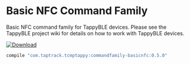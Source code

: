 # Basic NFC Command Family
Basic NFC command family for TappyBLE devices. Please see the TappyBLE project wiki for details on how
to work with TappyBLE devices.

[ ![Download](https://api.bintray.com/packages/taptrack/maven/commandfamily-basicnfc/images/download.svg) ](https://bintray.com/taptrack/maven/commandfamily-basicnfc/_latestVersion)

```groovy
compile "com.taptrack.tcmptappy:commandfamily-basicnfc:0.5.0"
```

